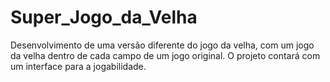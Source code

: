 # Super_Jogo_da_Velha
Desenvolvimento de uma versão diferente do jogo da velha, com um jogo da velha dentro de cada campo de um jogo original. O projeto contará com um interface para a jogabilidade.
